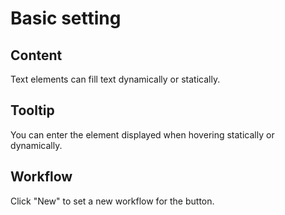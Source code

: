 # Basic setting## ContentText elements can fill text dynamically or statically.## TooltipYou can enter the element displayed when hovering statically or dynamically.## WorkflowClick \"New\" to set a new workflow for the button.## 